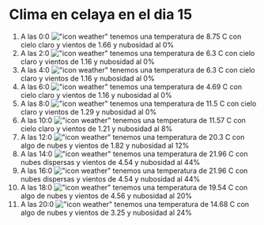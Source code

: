 # Clima en celaya en el dia 15

1. A las 0:0 !["icon weather"](http://openweathermap.org/img/w/01n.png) tenemos una temperatura de 8.75 C con cielo claro y  vientos de 1.66 y nubosidad al 0%
1. A las 2:0 !["icon weather"](http://openweathermap.org/img/w/01n.png) tenemos una temperatura de 6.3 C con cielo claro y  vientos de 1.16 y nubosidad al 0%
1. A las 4:0 !["icon weather"](http://openweathermap.org/img/w/01n.png) tenemos una temperatura de 6.3 C con cielo claro y  vientos de 1.16 y nubosidad al 0%
1. A las 6:0 !["icon weather"](http://openweathermap.org/img/w/01n.png) tenemos una temperatura de 4.69 C con cielo claro y  vientos de 1.16 y nubosidad al 0%
1. A las 8:0 !["icon weather"](http://openweathermap.org/img/w/01d.png) tenemos una temperatura de 11.5 C con cielo claro y  vientos de 1.29 y nubosidad al 0%
1. A las 10:0 !["icon weather"](http://openweathermap.org/img/w/02d.png) tenemos una temperatura de 11.57 C con cielo claro y  vientos de 1.21 y nubosidad al 8%
1. A las 12:0 !["icon weather"](http://openweathermap.org/img/w/02d.png) tenemos una temperatura de 20.3 C con algo de nubes y  vientos de 1.82 y nubosidad al 12%
1. A las 14:0 !["icon weather"](http://openweathermap.org/img/w/03d.png) tenemos una temperatura de 21.96 C con nubes dispersas y  vientos de 4.54 y nubosidad al 44%
1. A las 16:0 !["icon weather"](http://openweathermap.org/img/w/03d.png) tenemos una temperatura de 21.96 C con nubes dispersas y  vientos de 4.54 y nubosidad al 44%
1. A las 18:0 !["icon weather"](http://openweathermap.org/img/w/02d.png) tenemos una temperatura de 19.54 C con algo de nubes y  vientos de 4.56 y nubosidad al 20%
1. A las 20:0 !["icon weather"](http://openweathermap.org/img/w/02n.png) tenemos una temperatura de 14.68 C con algo de nubes y  vientos de 3.25 y nubosidad al 24%
